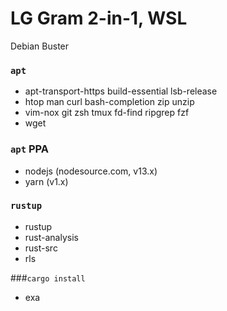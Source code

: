 LG Gram 2-in-1, WSL
========
Debian Buster

### `apt`
- apt-transport-https build-essential lsb-release
- htop man curl bash-completion zip unzip
- vim-nox git zsh tmux fd-find ripgrep fzf
- wget

### `apt` PPA
- nodejs (nodesource.com, v13.x)
- yarn (v1.x)

### `rustup`
- rustup
- rust-analysis
- rust-src
- rls

###`cargo install`
- exa
